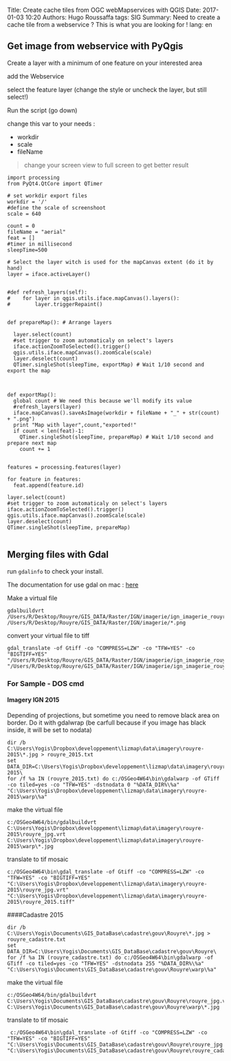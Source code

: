 Title: Create cache tiles from OGC webMapservices with QGIS
Date: 2017-01-03 10:20
Authors: Hugo Roussaffa
tags: SIG
Summary: Need to create a cache tile from a webservice ? This is what you are looking for !
lang: en

## Get image from webservice with PyQgis

Create a layer with a minimum of one feature on your interested area

add the Webservice

select the feature layer (change the style or uncheck the layer, but still select!)

Run the script (go down)

change this var to your needs :

* workdir
* scale 
* fileName 

> change your screen view to full screen to get better result

~~~
import processing
from PyQt4.QtCore import QTimer

# set workdir export files
workdir = '/'
#define the scale of screenshoot
scale = 640

count = 0
fileName = "aerial"
feat = []
#timer in millisecond
sleepTime=500

# Select the layer witch is used for the mapCanvas extent (do it by hand)
layer = iface.activeLayer()


#def refresh_layers(self):
#    for layer in qgis.utils.iface.mapCanvas().layers():
#        layer.triggerRepaint()


def prepareMap(): # Arrange layers
  
  layer.select(count) 
  #set trigger to zoom automaticaly on select's layers
  iface.actionZoomToSelected().trigger()
  qgis.utils.iface.mapCanvas().zoomScale(scale)
  layer.deselect(count)
  QTimer.singleShot(sleepTime, exportMap) # Wait 1/10 second and export the map



def exportMap():
  global count # We need this because we'll modify its value
  #refresh_layers(layer)
  iface.mapCanvas().saveAsImage(workdir + fileName + "_" + str(count) + ".png")
  print "Map with layer",count,"exported!"
  if count < len(feat)-1:
    QTimer.singleShot(sleepTime, prepareMap) # Wait 1/10 second and prepare next map
    count += 1


features = processing.features(layer)

for feature in features:
  feat.append(feature.id)

layer.select(count) 
#set trigger to zoom automaticaly on select's layers
iface.actionZoomToSelected().trigger()
qgis.utils.iface.mapCanvas().zoomScale(scale)
layer.deselect(count)
QTimer.singleShot(sleepTime, prepareMap)


~~~


## Merging files with Gdal

run `gdalinfo` to check your install.

The documentation for use gdal on mac : [here](https://sandbox.idre.ucla.edu/sandbox/general/how-to-install-and-run-gdal)


Make a virtual file

~~~
gdalbuildvrt /Users/R/Desktop/Rouyre/GIS_DATA/Raster/IGN/imagerie/ign_imagerie_rouyre.vrt /Users/R/Desktop/Rouyre/GIS_DATA/Raster/IGN/imagerie/*.png
~~~

convert your virtual file to tiff

~~~
gdal_translate -of Gtiff -co "COMPRESS=LZW" -co "TFW=YES" -co "BIGTIFF=YES" "/Users/R/Desktop/Rouyre/GIS_DATA/Raster/IGN/imagerie/ign_imagerie_rouyre.vrt" "/Users/R/Desktop/Rouyre/GIS_DATA/Raster/IGN/imagerie/ign_imagerie_rouyre.tiff"
~~~

### For Sample - DOS cmd

#### Imagery IGN 2015

Depending of projections, but sometime you need to remove black area on border. Do it with gdalwrap (be carfull because if you image has black inside, it will be set to nodata)

~~~
dir /b C:\Users\Yogis\Dropbox\developpement\lizmap\data\imagery\rouyre-2015\*.jpg > rouyre_2015.txt
set DATA_DIR=C:\Users\Yogis\Dropbox\developpement\lizmap\data\imagery\rouyre-2015\
for /f %a IN (rouyre_2015.txt) do c:/OSGeo4W64\bin\gdalwarp -of GTiff -co tiled=yes -co "TFW=YES" -dstnodata 0 "%DATA_DIR%\%a" "C:\Users\Yogis\Dropbox\developpement\lizmap\data\imagery\rouyre-2015\warp\%a"
~~~

make the virtual file
~~~
c:/OSGeo4W64/bin/gdalbuildvrt C:\Users\Yogis\Dropbox\developpement\lizmap\data\imagery\rouyre-2015\rouyre_jpg.vrt C:\Users\Yogis\Dropbox\developpement\lizmap\data\imagery\rouyre-2015\warp\*.jpg
~~~

translate to tif mosaic
~~~
c:/OSGeo4W64\bin\gdal_translate -of Gtiff -co "COMPRESS=LZW" -co "TFW=YES" -co "BIGTIFF=YES" "C:\Users\Yogis\Dropbox\developpement\lizmap\data\imagery\rouyre-2015\rouyre_jpg.vrt" "C:\Users\Yogis\Dropbox\developpement\lizmap\data\imagery\rouyre-2015\rouyre_2015.tiff"
~~~

####Cadastre 2015
~~~
dir /b C:\Users\Yogis\Documents\GIS_DataBase\cadastre\gouv\Rouyre\*.jpg > rouyre_cadastre.txt
set DATA_DIR=C:\Users\Yogis\Documents\GIS_DataBase\cadastre\gouv\Rouyre\
for /f %a IN (rouyre_cadastre.txt) do c:/OSGeo4W64\bin\gdalwarp -of GTiff -co tiled=yes -co "TFW=YES" -dstnodata 255 "%DATA_DIR%\%a" "C:\Users\Yogis\Documents\GIS_DataBase\cadastre\gouv\Rouyre\warp\%a"
~~~

make the virtual file
~~~
c:/OSGeo4W64/bin/gdalbuildvrt C:\Users\Yogis\Documents\GIS_DataBase\cadastre\gouv\Rouyre\rouyre_jpg.vrt C:\Users\Yogis\Documents\GIS_DataBase\cadastre\gouv\Rouyre\warp\*.jpg
~~~

translate to tif mosaic
~~~
 c:/OSGeo4W64\bin\gdal_translate -of Gtiff -co "COMPRESS=LZW" -co "TFW=YES" -co "BIGTIFF=YES" "C:\Users\Yogis\Documents\GIS_DataBase\cadastre\gouv\Rouyre\rouyre_jpg.vrt" "C:\Users\Yogis\Documents\GIS_DataBase\cadastre\gouv\Rouyre\rouyre_cadastre.tiff"
~~~







